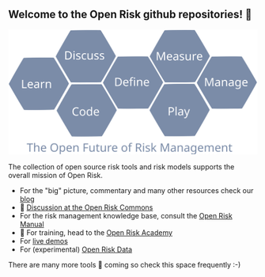 ## Welcome to the Open Risk github repositories! 👋

[![Hive Graphic](./hive_graphic.svg)](https://www.openriskmanagement.com)

The collection of open source risk tools and risk models supports the overall mission of Open Risk. 

- For the "big" picture, commentary and many other resources check our [blog](https://www.openriskmanagement.com/)
- 💬 [Discussion at the Open Risk Commons](https://www.openriskcommons.org/)
- For the risk management knowledge base, consult the [Open Risk Manual](https://www.openriskmanual.org/wiki/Main_Page)
- 🌱 For training, head to the [Open Risk Academy](https://www.openriskacademy.com/) 
- For [live demos](https://www.openriskmanagement.com/dashboard)
- For (experimental) [Open Risk Data](https://www.openriskmanual.org/data/index.php/Main_Page)


There are many more tools 🔭 coming so check this space frequently :-)